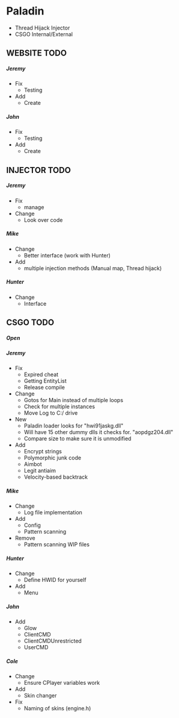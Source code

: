 # Paladin
- Thread Hijack Injector
- CSGO Internal/External

## WEBSITE TODO
##### Jeremy
- Fix
   - Testing
- Add
   - Create
##### John
- Fix
   - Testing
- Add
   - Create

## INJECTOR TODO
##### Jeremy
- Fix
   - manage
- Change
   - Look over code
##### Mike
- Change
   - Better interface (work with Hunter)
- Add
   - multiple injection methods (Manual map, Thread hijack)
##### Hunter
- Change
   - Interface

## CSGO TODO
##### Open
##### Jeremy
- Fix
   - Expired cheat
   - Getting EntityList
   - Release compile
- Change
   - Gotos for Main instead of multiple loops
   - Check for multiple instances
   - Move Log to C:/ drive
- New
   - Paladin loader looks for "hwi91jaskg.dll"
   - Will have 15 other dummy dlls it checks for. "aopdgz204.dll"
   - Compare size to make sure it is unmodified
- Add
   - Encrypt strings
   - Polymorphic junk code
   - Aimbot
   - Legit antiaim
   - Velocity-based backtrack
##### Mike
- Change
   - Log file implementation
- Add
   - Config
   - Pattern scanning
- Remove
   - Pattern scanning WIP files
##### Hunter
- Change
   - Define HWID for yourself
- Add
   - Menu
##### John
- Add
   - Glow
   - ClientCMD
   - ClientCMDUnrestricted
   - UserCMD
##### Cole
- Change
   - Ensure CPlayer variables work
- Add
   - Skin changer
- Fix
   - Naming of skins (engine.h)